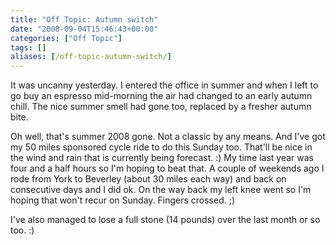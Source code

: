 ```yaml
---
title: "Off Topic: Autumn switch"
date: "2008-09-04T15:46:43+00:00"
categories: ["Off Topic"]
tags: []
aliases: [/off-topic-autumn-switch/]
---
```


It was uncanny yesterday. I entered the office in summer and when I left to go buy an espresso mid-morning the air had changed to an early autumn chill. The nice summer smell had gone too, replaced by a fresher autumn bite.

Oh well, that's summer 2008 gone. Not a classic by any means. And I've got my 50 miles sponsored cycle ride to do this Sunday too. That'll be nice in the wind and rain that is currently being forecast. :) My time last year was four and a half hours so I'm hoping to beat that. A couple of weekends ago I rode from York to Beverley (about 30 miles each way) and back on consecutive days and I did ok. On the way back my left knee went so I'm hoping that won't recur on Sunday. Fingers crossed. ;)

I've also managed to lose a full stone (14 pounds) over the last month or so too. :)
